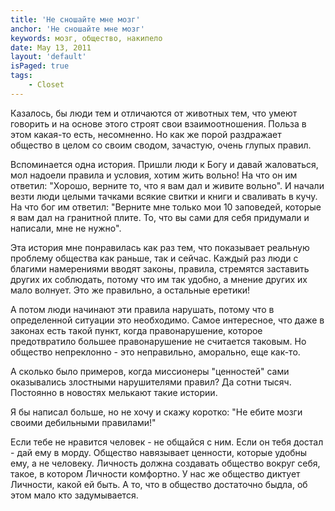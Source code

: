 ```yaml
---
title: 'Не сношайте мне мозг'
anchor: 'Не сношайте мне мозг'
keywords: мозг, общество, накипело
date: May 13, 2011
layout: 'default'
isPaged: true
tags:
    - Closet
---
```


Казалось, бы люди тем и отличаются от животных тем, что умеют говорить и на основе этого строят свои взаимоотношения. Польза в этом какая-то есть, несомненно. Но как же порой раздражает общество в целом со своим сводом, зачастую, очень глупых правил.

Вспоминается одна история. Пришли люди к Богу и давай жаловаться, мол надоели правила и условия, хотим жить вольно! На что он им ответил: "Хорошо, верните то, что я вам дал и живите вольно". И начали везти люди целыми тачками всякие свитки и книги и сваливать в кучу. На что бог им ответил: "Верните мне только мои 10 заповедей, которые я вам дал на гранитной плите. То, что вы сами для себя придумали и написали, мне не нужно".

Эта история мне понравилась как раз тем, что показывает реальную проблему общества как раньше, так и сейчас. Каждый раз люди с благими намерениями вводят законы, правила, стремятся заставить других их соблюдать, потому что им так удобно, а мнение других их мало волнует. Это же правильно, а остальные еретики!

А потом люди начинают эти правила нарушать, потому что в определенной ситуации это необходимо. Самое интересное, что даже в законах есть такой пункт, когда правонарушение, которое предотвратило большее правонарушение не считается таковым. Но общество непреклонно - это неправильно, аморально, еще как-то.

А сколько было примеров, когда миссионеры "ценностей" сами оказывались злостными нарушителями правил? Да сотни тысяч. Постоянно в новостях мелькают такие истории.

Я бы написал больше, но не хочу и скажу коротко: "Не ебите мозги своими дебильными правилами!"

Если тебе не нравится человек - не общайся с ним. Если он тебя достал - дай ему в морду. Общество навязывает ценности, которые удобны ему, а не человеку. Личность должна создавать общество вокруг себя, такое, в котором Личности комфортно. У нас же общество диктует Личности, какой ей быть. А то, что в общество достаточно быдла, об этом мало кто задумывается.